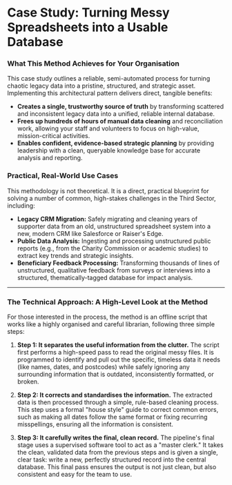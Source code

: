 # Case Study: Turning Messy Spreadsheets into a Usable Database

### **What This Method Achieves for Your Organisation**

This case study outlines a reliable, semi-automated process for turning chaotic legacy data into a pristine, structured, and strategic asset. Implementing this architectural pattern delivers direct, tangible benefits:

*   **Creates a single, trustworthy source of truth** by transforming scattered and inconsistent legacy data into a unified, reliable internal database.
*   **Frees up hundreds of hours of manual data cleaning** and reconciliation work, allowing your staff and volunteers to focus on high-value, mission-critical activities.
*   **Enables confident, evidence-based strategic planning** by providing leadership with a clean, queryable knowledge base for accurate analysis and reporting.

### **Practical, Real-World Use Cases**

This methodology is not theoretical. It is a direct, practical blueprint for solving a number of common, high-stakes challenges in the Third Sector, including:

*   **Legacy CRM Migration:** Safely migrating and cleaning years of supporter data from an old, unstructured spreadsheet system into a new, modern CRM like Salesforce or Raiser's Edge.
*   **Public Data Analysis:** Ingesting and processing unstructured public reports (e.g., from the Charity Commission or academic studies) to extract key trends and strategic insights.
*   **Beneficiary Feedback Processing:** Transforming thousands of lines of unstructured, qualitative feedback from surveys or interviews into a structured, thematically-tagged database for impact analysis.

---

### **The Technical Approach: A High-Level Look at the Method**

For those interested in the process, the method is an offline script that works like a highly organised and careful librarian, following three simple steps:

1.  **Step 1: It separates the useful information from the clutter.** The script first performs a high-speed pass to read the original messy files. It is programmed to identify and pull out the specific, timeless data it needs (like names, dates, and postcodes) while safely ignoring any surrounding information that is outdated, inconsistently formatted, or broken.

2.  **Step 2: It corrects and standardises the information.** The extracted data is then processed through a simple, rule-based cleaning process. This step uses a formal "house style" guide to correct common errors, such as making all dates follow the same format or fixing recurring misspellings, ensuring all the information is consistent.

3.  **Step 3: It carefully writes the final, clean record.** The pipeline's final stage uses a supervised software tool to act as a "master clerk." It takes the clean, validated data from the previous steps and is given a single, clear task: write a new, perfectly structured record into the central database. This final pass ensures the output is not just clean, but also consistent and easy for the team to use.
